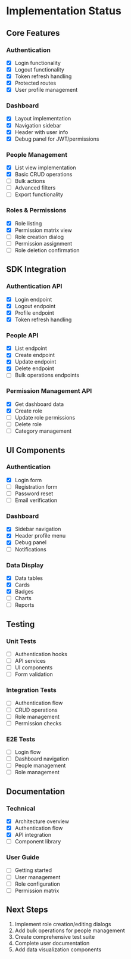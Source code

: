 # Implementation Status

## Core Features

### Authentication
- [x] Login functionality
- [x] Logout functionality
- [x] Token refresh handling
- [x] Protected routes
- [x] User profile management

### Dashboard
- [x] Layout implementation
- [x] Navigation sidebar
- [x] Header with user info
- [x] Debug panel for JWT/permissions

### People Management
- [x] List view implementation
- [x] Basic CRUD operations
- [ ] Bulk actions
- [ ] Advanced filters
- [ ] Export functionality

### Roles & Permissions
- [x] Role listing
- [x] Permission matrix view
- [ ] Role creation dialog
- [ ] Permission assignment
- [ ] Role deletion confirmation

## SDK Integration

### Authentication API
- [x] Login endpoint
- [x] Logout endpoint
- [x] Profile endpoint
- [x] Token refresh handling

### People API
- [x] List endpoint
- [x] Create endpoint
- [x] Update endpoint
- [x] Delete endpoint
- [ ] Bulk operations endpoints

### Permission Management API
- [x] Get dashboard data
- [x] Create role
- [ ] Update role permissions
- [ ] Delete role
- [ ] Category management

## UI Components

### Authentication
- [x] Login form
- [ ] Registration form
- [ ] Password reset
- [ ] Email verification

### Dashboard
- [x] Sidebar navigation
- [x] Header profile menu
- [x] Debug panel
- [ ] Notifications

### Data Display
- [x] Data tables
- [x] Cards
- [x] Badges
- [ ] Charts
- [ ] Reports

## Testing

### Unit Tests
- [ ] Authentication hooks
- [ ] API services
- [ ] UI components
- [ ] Form validation

### Integration Tests
- [ ] Authentication flow
- [ ] CRUD operations
- [ ] Role management
- [ ] Permission checks

### E2E Tests
- [ ] Login flow
- [ ] Dashboard navigation
- [ ] People management
- [ ] Role management

## Documentation

### Technical
- [x] Architecture overview
- [x] Authentication flow
- [x] API integration
- [ ] Component library

### User Guide
- [ ] Getting started
- [ ] User management
- [ ] Role configuration
- [ ] Permission matrix

## Next Steps

1. Implement role creation/editing dialogs
2. Add bulk operations for people management
3. Create comprehensive test suite
4. Complete user documentation
5. Add data visualization components